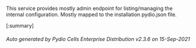 






This service provides mostly admin endpoint for listing/managing the internal configuration. Mostly mapped to the installation pydio.json file.

[:summary]

###### Auto generated by Pydio Cells Enterprise Distribution v2.3.6 on 15-Sep-2021
